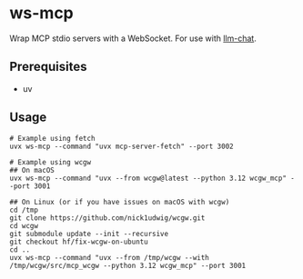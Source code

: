 # ws-mcp

Wrap MCP stdio servers with a WebSocket.
For use with [llm-chat](https://github.com/nick1udwig/llm-chat).

## Prerequisites

* uv

## Usage

```
# Example using fetch
uvx ws-mcp --command "uvx mcp-server-fetch" --port 3002

# Example using wcgw
## On macOS
uvx ws-mcp --command "uvx --from wcgw@latest --python 3.12 wcgw_mcp" --port 3001

## On Linux (or if you have issues on macOS with wcgw)
cd /tmp
git clone https://github.com/nick1udwig/wcgw.git
cd wcgw
git submodule update --init --recursive
git checkout hf/fix-wcgw-on-ubuntu
cd ..
uvx ws-mcp --command "uvx --from /tmp/wcgw --with /tmp/wcgw/src/mcp_wcgw --python 3.12 wcgw_mcp" --port 3001
```
